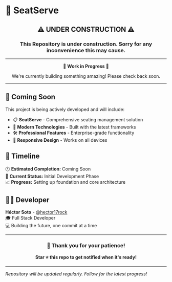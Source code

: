 # 🚧 SeatServe

<div align="center">

## ⚠️ **UNDER CONSTRUCTION** ⚠️

### This Repository is under construction. Sorry for any inconvenience this may cause.

---

🔨 **Work in Progress** 🔨

We're currently building something amazing! Please check back soon.

---

</div>

## 🚀 Coming Soon

This project is being actively developed and will include:

- 📋 **SeatServe** - Comprehensive seating management solution
- 🎯 **Modern Technologies** - Built with the latest frameworks
- 🛠️ **Professional Features** - Enterprise-grade functionality
- 📱 **Responsive Design** - Works on all devices

## 📅 Timeline

🕐 **Estimated Completion:** Coming Soon  
🔄 **Current Status:** Initial Development Phase  
📈 **Progress:** Setting up foundation and core architecture

## 👨‍💻 Developer

**Héctor Soto** - [@hector17rock](https://github.com/hector17rock)  
🎓 Full Stack Developer  
💻 Building the future, one commit at a time

---

<div align="center">

### 🙏 Thank you for your patience!

**Star ⭐ this repo to get notified when it's ready!**

</div>

---

*Repository will be updated regularly. Follow for the latest progress!*
